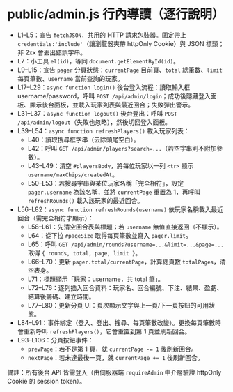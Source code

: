 # public/admin.js 行內導讀（逐行說明）

- L1–L5：宣告 `fetchJSON`，共用的 HTTP 請求包裝器。固定帶上 `credentials:'include'`（讓瀏覽器夾帶 httpOnly Cookie）與 JSON 標頭；非 2xx 會丟出錯誤字串。
- L7：小工具 `el(id)`，等同 `document.getElementById(id)`。
- L9–L15：宣告 `pager` 分頁狀態：`currentPage` 目前頁、`total` 總筆數、`limit` 每頁筆數、`username` 當前查詢的玩家。
- L17–L29：`async function login()` 後台登入流程：讀取輸入框 username/password，呼叫 `POST /api/admin/login`；成功後隱藏登入面板、顯示後台面板，並載入玩家列表與最近回合；失敗彈出警示。
- L31–L37：`async function logout()` 後台登出：呼叫 `POST /api/admin/logout`（失敗也忽略），然後切回登入面板。
- L39–L54：`async function refreshPlayers()` 載入玩家列表：
  - L40：讀取搜尋框字串（去除頭尾空白）。
  - L42：呼叫 `GET /api/admin/players?search=...`（若空字串則不附加參數）。
  - L43–L49：清空 `#playersBody`，將每位玩家以一列 `<tr>` 顯示 `username/maxChips/createdAt`。
  - L50–L53：若搜尋字串與某位玩家名稱「完全相符」，設定 `pager.username` 為該名稱，並將 `currentPage` 重置為 1，再呼叫 `refreshRounds()` 載入該玩家的最近回合。
- L56–L82：`async function refreshRounds(username)` 依玩家名稱載入最近回合（需完全相符才顯示）：
  - L58–L61：先清空回合表與標題；若 `username` 無值直接返回（不顯示）。
  - L64：從下拉 `#pageSize` 取得每頁筆數並寫入 `pager.limit`。
  - L65：呼叫 `GET /api/admin/rounds?username=...&limit=...&page=...` 取得 `{ rounds, total, page, limit }`。
  - L66–L70：更新 `pager.total/currentPage`，計算總頁數 `totalPages`，清空表身。
  - L71：標題顯示「玩家：username，共 total 筆」。
  - L72–L76：逐列插入回合資料：玩家名、回合編號、下注、結果、盈虧、結算後籌碼、建立時間。
  - L77–L80：更新分頁 UI：頁次顯示文字與上一頁/下一頁按鈕的可用狀態。
- L84–L91：事件綁定（登入、登出、搜尋、每頁筆數改變）。更換每頁筆數時會重新呼叫 `refreshPlayers()`，它會重置到第 1 頁並刷新回合。
- L93–L106：分頁按鈕事件：
  - `prevPage`：若不是第 1 頁，就 `currentPage -= 1` 後刷新回合。
  - `nextPage`：若未達最後一頁，就 `currentPage += 1` 後刷新回合。

備註：所有後台 API 皆需登入（由伺服器端 `requireAdmin` 中介層驗證 httpOnly Cookie 的 session token）。
